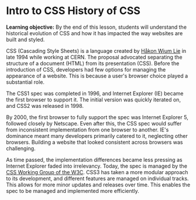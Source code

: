 <h1>
  <span class="headline">Intro to CSS</span>
  <span class="subhead">History of CSS</span>
</h1>

**Learning objective:** By the end of this lesson, students will understand the historical evolution of CSS and how it has impacted the way websites are built and styled.

CSS (Cascading Style Sheets) is a language created by [Håkon Wium Lie](https://en.wikipedia.org/wiki/H%C3%A5kon_Wium_Lie) in late 1994 while working at CERN. The proposal advocated separating the structure of a document (HTML) from its presentation (CSS). Before the introduction of CSS, developers had few options for managing the appearance of a website. This is because a user's browser choice played a substantial role.

The CSS1 spec was completed in 1996, and Internet Explorer (IE) became the first browser to support it. The initial version was quickly iterated on, and CSS2 was released in 1998.

By 2000, the first browser to fully support the spec was Internet Explorer 5, followed closely by Netscape. Even after this, the CSS spec would suffer from inconsistent implementation from one browser to another. IE's dominance meant many developers primarily catered to it, neglecting other browsers. Building a website that looked consistent across browsers was challenging.

As time passed, the implementation differences became less pressing as Internet Explorer faded into irrelevancy. Today, the spec is managed by the [CSS Working Group of the W3C](https://www.w3.org/Style/CSS/). CSS3 has taken a more modular approach to its development, and different features are managed on individual tracks. This allows for more minor updates and releases over time. This enables the spec to be managed and implemented more efficiently.
